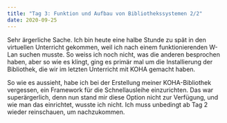 ```yaml
---
title: "Tag 3: Funktion und Aufbau von Bibliothekssystemen 2/2"
date: 2020-09-25
---
```

Sehr ärgerliche Sache. Ich bin heute eine halbe Stunde zu spät in den virtuellen Unterricht gekommen, weil ich nach einem funktionierenden W-Lan suchen musste. 
So weiss ich noch nicht, was die anderen besprochen haben, aber so wie es klingt, ging es primär mal um die Installierung der Bibliothek, die wir im letzten Unterricht mit KOHA gemacht haben. 

So wie es aussieht, habe ich bei der Erstellung meiner KOHA-Bibliothek vergessen, ein Framework für die Schnellausleihe einzurichten. Das war superärgerlich, denn nun stand mir diese Option nicht zur Verfügung, und wie man das einrichtet, wusste ich nicht. 
Ich muss unbedingt ab Tag 2 wieder reinschauen, um nachzukommen. 

